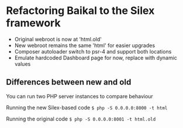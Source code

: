 # Refactoring Baikal to the Silex framework

- Original webroot is now at 'html.old'
- New webroot remains the same 'html' for easier upgrades
- Composer autoloader switch to psr-4 and support both locations
- Emulate hardcoded Dashboard page for now, replace with dynamic values

## Differences between new and old

You can run two PHP server instances to compare behaviour

Running the new Silex-based code
`$ php -S 0.0.0.0:8000 -t html`

Running the original code
`$ php -S 0.0.0.0:8001 -t html.old`


